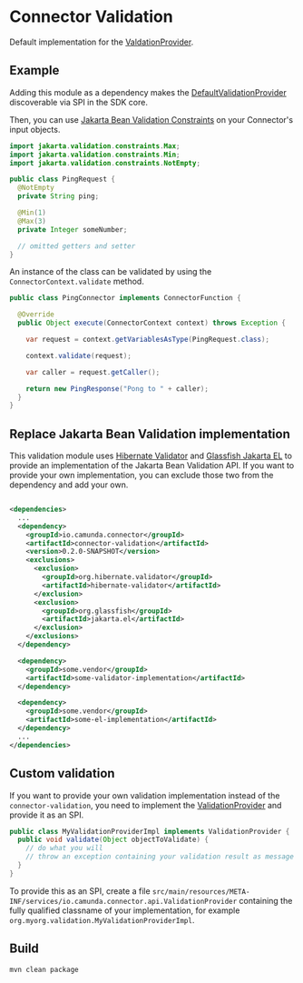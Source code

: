# Connector Validation

Default implementation for the [ValdationProvider](../core/src/main/java/io/camunda/connector/api/ValidationProvider.java).

## Example

Adding this module as a dependency makes the [DefaultValidationProvider](./src/main/java/io/camunda/connector/validation/impl/DefaultValidationProvider.java) discoverable via SPI in the SDK core.

Then, you can use [Jakarta Bean Validation Constraints](https://jakarta.ee/specifications/bean-validation/3.0/apidocs/jakarta/validation/constraints/package-frame.html) on your Connector's input objects.

```java
import jakarta.validation.constraints.Max;
import jakarta.validation.constraints.Min;
import jakarta.validation.constraints.NotEmpty;

public class PingRequest {
  @NotEmpty
  private String ping;

  @Min(1)
  @Max(3)
  private Integer someNumber;

  // omitted getters and setter
}
```

An instance of the class can be validated by using the `ConnectorContext.validate` method.

```java
public class PingConnector implements ConnectorFunction {

  @Override
  public Object execute(ConnectorContext context) throws Exception {

    var request = context.getVariablesAsType(PingRequest.class);

    context.validate(request);

    var caller = request.getCaller();

    return new PingResponse("Pong to " + caller);
  }
}
```

## Replace Jakarta Bean Validation implementation

This validation module uses [Hibernate Validator](https://hibernate.org/validator/) and [Glassfish Jakarta EL](https://mvnrepository.com/artifact/org.glassfish/jakarta.el) to provide an implementation of the Jakarta Bean Validation API.
If you want to provide your own implementation, you can exclude those two from the dependency and add your own.

```xml

<dependencies>
  ...
  <dependency>
    <groupId>io.camunda.connector</groupId>
    <artifactId>connector-validation</artifactId>
    <version>0.2.0-SNAPSHOT</version>
    <exclusions>
      <exclusion>
        <groupId>org.hibernate.validator</groupId>
        <artifactId>hibernate-validator</artifactId>
      </exclusion>
      <exclusion>
        <groupId>org.glassfish</groupId>
        <artifactId>jakarta.el</artifactId>
      </exclusion>
    </exclusions>
  </dependency>

  <dependency>
    <groupId>some.vendor</groupId>
    <artifactId>some-validator-implementation</artifactId>
  </dependency>

  <dependency>
    <groupId>some.vendor</groupId>
    <artifactId>some-el-implementation</artifactId>
  </dependency>
  ...
</dependencies>
```

## Custom validation

If you want to provide your own validation implementation instead of the `connector-validation`, you need to implement the [ValidationProvider](./core/src/main/java/io/camunda/connector/api/ValidationProvider.java) and provide it as an SPI.

```java
public class MyValidationProviderImpl implements ValidationProvider {
  public void validate(Object objectToValidate) {
    // do what you will
    // throw an exception containing your validation result as message if something is wrong
  }
}
```

To provide this as an SPI, create a file `src/main/resources/META-INF/services/io.camunda.connector.api.ValidationProvider` containing the fully qualified classname of your implementation, for example `org.myorg.validation.MyValidationProviderImpl`.

## Build

```bash
mvn clean package
```
